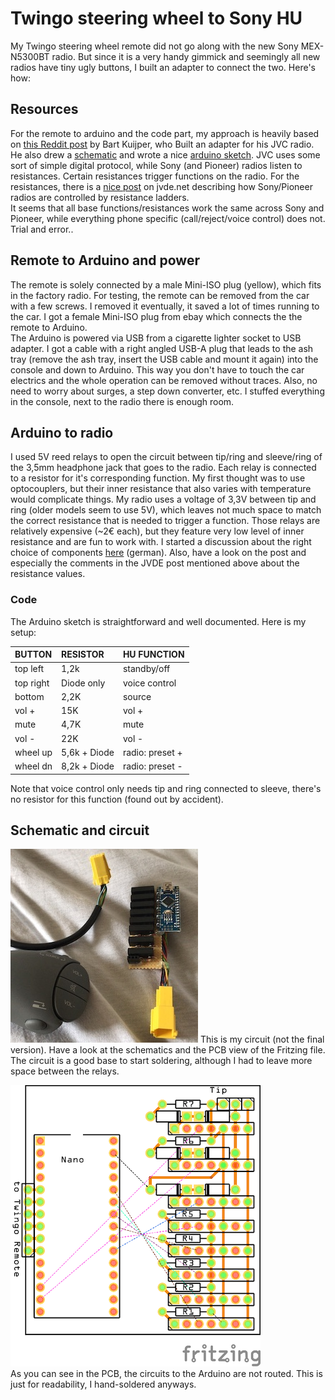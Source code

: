 # Twingo steering wheel to Sony HU

My Twingo steering wheel remote did not go along with the new Sony MEX-N5300BT radio. But since it is a very handy gimmick and seemingly all new radios have tiny ugly buttons, I built an adapter to connect the two. Here's how:

## Resources
For the remote to arduino and the code part, my approach is heavily based on [this Reddit post](https://www.reddit.com/r/diyelectronics/comments/413liz/renault_steering_wheel_remote_to_jvc/) by Bart Kuijper, who Built an adapter for his JVC radio. He also drew a [schematic](https://imgur.com/vg5zvh5) and wrote a nice [arduino sketch](https://pastebin.com/fXbScxV4). JVC uses some sort of simple digital protocol, while Sony (and Pioneer) radios listen to resistances. Certain resistances trigger functions on the radio.         For the resistances, there is a [nice post](http://jvde.net/comment/150) on jvde.net describing how Sony/Pioneer radios are controlled by resistance ladders.  
It seems that all base functions/resistances work the same across Sony and Pioneer, while everything phone specific (call/reject/voice control) does not. Trial and error..

## Remote to Arduino and power
The remote is solely connected by a male Mini-ISO plug (yellow), which fits in the factory radio. For testing, the remote can be removed from the car with a few screws. I removed it eventually, it saved a lot of times running to the car. I got a female Mini-ISO plug from ebay which connects the  the remote to Arduino.  
The Arduino is powered via USB from a cigarette lighter socket to USB adapter. I got a cable with a right angled USB-A plug that leads to the ash tray (remove the ash tray, insert the USB cable and mount it again) into the console and down to Arduino. This way you don't have to touch the car electrics and the whole operation can be removed without traces. Also, no need to worry about surges, a step down converter, etc. I stuffed everything in the console, next to the radio there is enough room.

## Arduino to radio
I used 5V reed relays to open the circuit between tip/ring and sleeve/ring of the 3,5mm headphone jack that goes to the radio. Each relay is connected to a resistor for it's corresponding function. My first thought was to use optocouplers, but their inner resistance that also varies with temperature would complicate things. My radio uses a voltage of 3,3V between tip and ring (older models seem to use 5V), which leaves not much space to match the correct resistance that is needed to trigger a function. Those relays are relatively expensive (~2€ each), but they feature very low level of inner resistance and are fun to work with. I started a discussion about the right choice of components [here](https://www.mikrocontroller.net/topic/479725#new) (german). Also, have a look on the post and especially the comments in the JVDE post mentioned above about the resistance values.

### Code
The Arduino sketch is straightforward and well documented. Here is my setup:

| BUTTON | RESISTOR | HU FUNCTION |
|:--|:--|:--|
| top left | 1,2k | standby/off |
| top right | Diode only | voice control |
| bottom | 2,2K | source |
| vol + | 15K | vol + |
| mute | 4,7K | mute |
| vol - | 22K | vol - |
| wheel up | 5,6k + Diode | radio: preset + |
| wheel dn | 8,2k + Diode | radio: preset - |

Note that voice control only needs tip and ring connected to sleeve, there's no resistor for this function (found out by accident).

## Schematic and circuit
![Circuit](/docs/twingo-sony-circuit-board.jpg) This is my circuit (not the final version). Have a look at the schematics and the PCB view of the Fritzing file. The circuit is a good base to start soldering, although I had to leave more space between the relays.  

![PCB](/docs/twingo-sony-pcb.png)  
As you can see in the PCB, the circuits to the Arduino are not routed. This is just for readability, I hand-soldered anyways.